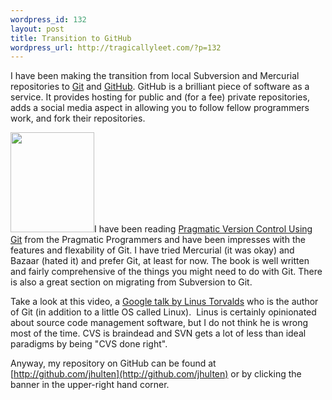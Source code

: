 ```yaml
--- 
wordpress_id: 132
layout: post
title: Transition to GitHub
wordpress_url: http://tragicallyleet.com/?p=132
---
```

I have been making the transition from local Subversion and Mercurial repositories to [Git](http://git-scm.com/) and [GitHub](http://github.com/). GitHub is a brilliant piece of software as a service. It provides hosting for public and (for a fee) private repositories, adds a social media aspect in allowing you to follow fellow programmers work, and fork their repositories.

<a href="http://www.amazon.com/Pragmatic-Version-Control-Using-Starter/dp/1934356158%3FSubscriptionId%3D02E5W5871AJF7PMMMS82%26tag%3Dtragicallyl33-20%26linkCode%3Dxm2%26camp%3D2025%26creative%3D165953%26creativeASIN%3D1934356158"><img class="alignleft" title="Book Cover" src="http://ecx.images-amazon.com/images/I/519CeNsejdL._SL160_.jpg" alt="" width="134" height="160" /></a><a style="width: 12px; height: 12px; background-image: url(http://tragicallyleet.com/wp-includes/js/tinymce/themes/advanced/skins/default/img/items.gif); background-repeat: no-repeat; background-attachment: initial; -webkit-background-clip: initial; -webkit-background-origin: initial; background-color: initial; background-position: initial initial; border: 0px initial initial;" name="evtst|a|1934356158"></a>I have been reading [Pragmatic Version Control Using Git](http://www.amazon.com/Pragmatic-Version-Control-Using-Starter/dp/1934356158%3FSubscriptionId%3D02E5W5871AJF7PMMMS82%26tag%3Dtragicallyl33-20%26linkCode%3Dxm2%26camp%3D2025%26creative%3D165953%26creativeASIN%3D1934356158) from the Pragmatic Programmers and have been impresses with the features and flexability of Git. I have tried Mercurial (it was okay) and Bazaar (hated it) and prefer Git, at least for now. The book is well written and fairly comprehensive of the things you might need to do with Git. There is also a great section on migrating from Subversion to Git.

Take a look at this video, a [Google talk by Linus Torvalds](http://www.youtube.com/watch?v=4XpnKHJAok8) who is the author of Git (in addition to a little OS called Linux).  Linus is certainly opinionated about source code management software, but I do not think he is wrong most of the time. CVS is braindead and SVN gets a lot of less than ideal paradigms by being "CVS done right".

Anyway, my repository on GitHub can be found at [http://github.com/jhulten](http://github.com/jhulten) or by clicking the banner in the upper-right hand corner.
